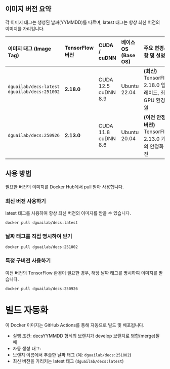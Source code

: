 ## 이미지 버전 요약
각 이미지 태그는 생성된 날짜(YYMMDD)를 따르며, latest 태그는 항상 최신 버전의 이미지를 가리킵니다.

| 이미지 태그 (Image Tag) | TensorFlow 버전 | CUDA / cuDNN | 베이스 OS (Base OS) | 주요 변경사항 및 설명 |
| :--- | :--- | :--- | :--- | :--- |
| `dguailab/decs:latest`<br>`dguailab/decs:251002` | **2.18.0** | CUDA 12.5<br>cuDNN 8.9 | Ubuntu 22.04 | **(최신)** TensorFlow 2.18.0 업그레이드, 최신 GPU 환경 지원 |
| `dguailab/decs:250926` | **2.13.0** | CUDA 11.8<br>cuDNN 8.6 | Ubuntu 20.04 | **(이전 안정 버전)** TensorFlow 2.13.0 기반의 안정화 버전 |

## 사용 방법
필요한 버전의 이미지를 Docker Hub에서 pull 받아 사용합니다.

### 최신 버전 사용하기
latest 태그를 사용하여 항상 최신 버전의 이미지를 받을 수 있습니다.
```
docker pull dguailab/decs:latest
```

### 날짜 태그를 직접 명시하여 받기
```
docker pull dguailab/decs:251002
```

### 특정 구버전 사용하기
이전 버전의 TensorFlow 환경이 필요한 경우, 해당 날짜 태그를 명시하여 이미지를 받습니다.
```
docker pull dguailab/decs:250926
```


# 빌드 자동화
이 Docker 이미지는 GitHub Actions를 통해 자동으로 빌드 및 배포됩니다.
- 실행 조건: decsYYMMDD 형식의 브랜치가 develop 브랜치로 병합(merge)될 때
- 자동 생성 태그:
- 브랜치 이름에서 추출한 날짜 태그 (예: `dguailab/decs:251002`)
- 최신 버전을 가리키는 latest 태그 (`dguailab/decs:latest`)
